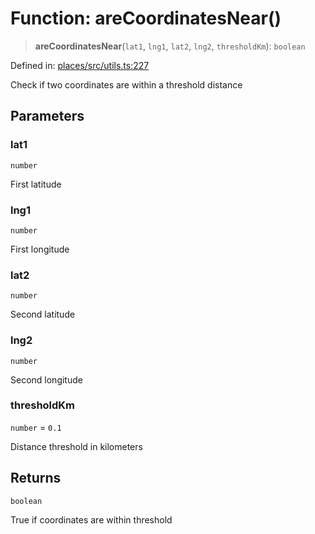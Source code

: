 # Function: areCoordinatesNear()

> **areCoordinatesNear**(`lat1`, `lng1`, `lat2`, `lng2`, `thresholdKm`): `boolean`

Defined in: [places/src/utils.ts:227](https://github.com/happyvertical/smrt/blob/71a16025d52b026725fd522a392015e67e1d6489/packages/places/src/utils.ts#L227)

Check if two coordinates are within a threshold distance

## Parameters

### lat1

`number`

First latitude

### lng1

`number`

First longitude

### lat2

`number`

Second latitude

### lng2

`number`

Second longitude

### thresholdKm

`number` = `0.1`

Distance threshold in kilometers

## Returns

`boolean`

True if coordinates are within threshold

